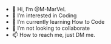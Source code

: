 - 👋 Hi, I’m @M-MarVeL
- 👀 I’m interested in Coding
- 🌱 I’m currently learning How to Code
- 💞️ I’m not looking to collaborate
- 📫 How to reach me, just DM me.

<!---
M-MarVeL/M-MarVeL is a ✨ special ✨ repository because its `README.md` (this file) appears on your GitHub profile.
You can click the Preview link to take a look at your changes.
--->
